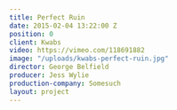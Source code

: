 ```yaml
---
title: Perfect Ruin
date: 2015-02-04 13:22:00 Z
position: 0
client: Kwabs
video: https://vimeo.com/118691882
image: "/uploads/kwabs-perfect-ruin.jpg"
director: George Belfield
producer: Jess Wylie
production-company: Somesuch
layout: project
---
```


